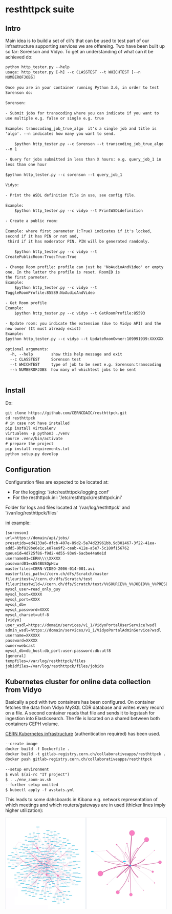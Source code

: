 # resthttpck suite

## Intro
Main idea is to build a set of cli's that can be used to test part of our infrastructure supporting services we are offereing. 
Two have been built up so far: Sorenson and Vidyo. To get an understanding of what can it be achieved do:

```
python http_tester.py --help
usage: http_tester.py [-h] --c CLASSTEST --t WHICHTEST [--n NUMBEROFJOBS]

Once you are in your container running Python 3.6, in order to test Sorenson do:

Sorenson:

- Submit jobs for transcoding where you can indicate if you want to use multiple e.g. false or single e.g. true

Example: transcoding_job_true_algo  it's a single job and title is 'algo'. --n indicates how many you want to send.

    $python http_tester.py --c Sorenson --t transcoding_job_true_algo --n 1

- Query for jobs submitted in less than X hours: e.g. query_job_1 in less than one hour

$python http_tester.py --c sorenson --t query_job_1

Vidyo:

- Print the WSDL definition file in use, see config file.

Example:
    $python http_tester.py --c vidyo --t PrintWSDLdefinition

- Create a public room:

Example: where first parameter (:True) indicates if it's locked, second if it has PIN or not and,
 third if it has moderator PIN. PIN will be generated randomly.

    $python http_tester.py --c vidyo --t CreatePublicRoom:True:True:True

- Change Room profile: profile can just be 'NoAudioAndVideo' or empty one. In the latter the profile is reset. RoomID is
the first parmeter.
Example:
    $python http_tester.py --c vidyo --t ToggleRoomProfile:85589:NoAudioAndVideo

- Get Room profile
Example:
    $python http_tester.py --c vidyo --t GetRoomProfile:85593

- Update room: you indicate the extension (due to Vidyo API) and the new owner (It must already exist)
Example:
$python http_tester.py --c vidyo --t UpdateRoomOwner:109991939:XXXXXX

optional arguments:
  -h, --help        show this help message and exit
  --c CLASSTEST     Sorenson test
  --t WHICHTEST     type of job to be sent e.g. Sorenson:transcoding
  --n NUMBEROFJOBS  how many of whichtest jobs to be sent
  
  ```

## Install

Do:
```
git clone https://github.com/CERNCDAIC/resthttpck.git
cd resthttpck
# in case not have installed
pip install virtualenv   
virtualenv -p python3 ./venv
source .venv/bin/activate
# prepare the project
pip install requirements.txt 
python setup.py develop
```
## Configuration

Configuration files are expected to be located at:
- For the logging: '/etc/resthttpck/logging.conf'
- For the resthttpck.ini: '/etc/resthttpck/resthttpck.ini'

Folder for logs and files located at '/var/log/resthttpck' and '/var/log/resthttpck/files'

ini example:
```
[sorenson]
url=https://domain/api/jobs/
presetids=ed4133a6-dfcb-407e-89d2-5a74d23961bb,9d301467-3f22-41ea-add5-9bf829be6e1c,e87ae9f2-ceab-412e-a5e7-5c180f156762
queueid=4d725f86-f9d2-4d55-93e9-6acbe44a0e1d
username01=CERN\\\\XXXXX
password01=x654BUSQpHcw
masterfiles=CERN-VIDEO-2006-014-001.avi
masterfiles_path=//cern.ch/dfs/Scratch/master
fileuritest=//cern.ch/dfs/Scratch/test
fileuritestwild=//cern.ch/dfs/Scratch/test/%%SOURCE%%_%%JOBID%%_%%PRESET%%
mysql_user=read_only_guy
mysql_host=XXXXX
mysql_port=XXXX
mysql_db=
mysql_password=XXXX
mysql_charset=utf-8
[vidyo]
user_wsdl=https://domain/services/v1_1/VidyoPortalUserService?wsdl
admin_wsdl=https://domain/services/v1_1/VidyoPortalAdminService?wsdl
username=XXXXXX
password=XXXXX
owner=webcast
mysql_db=db_host:db_port:user:password:db:utf8
[general]
tempfiles=/var/log/resthttpck/files
jobidfiles=/var/log/resthttpck/files/jobids
```

## Kubernetes cluster for online data collection from Vidyo

Basically a pod with two containers has been configured. On container fetches the data from Vidyo MySQL CDR database and writes every record on a file. A second container reads that file and sends it to logstash for ingestion into Elasticsearch. The file is located on a shared between both containers CEPH volume.

[CERN Kubernetes infrastructure](https://clouddocs.web.cern.ch/containers/README.html) (authentication required) has been used. 

```
--create image
docker build -f Dockerfile .
docker build -t gitlab-registry.cern.ch/collaborativeapps/resthttpck .
docker push gitlab-registry.cern.ch/collaborativeapps/resthttpck

--setup environment
$ eval $(ai-rc "IT project")
$ . ./env_zoom-av.sh
--further setup omitted 
$ kubectl apply -f avstats.yml
```

This leads to some dahsboards in Kibana e.g. network representation of which meetings and which routers/gateways are in used (thicker lines imply higher utilization):

![](./images/vidyonetwork.png)